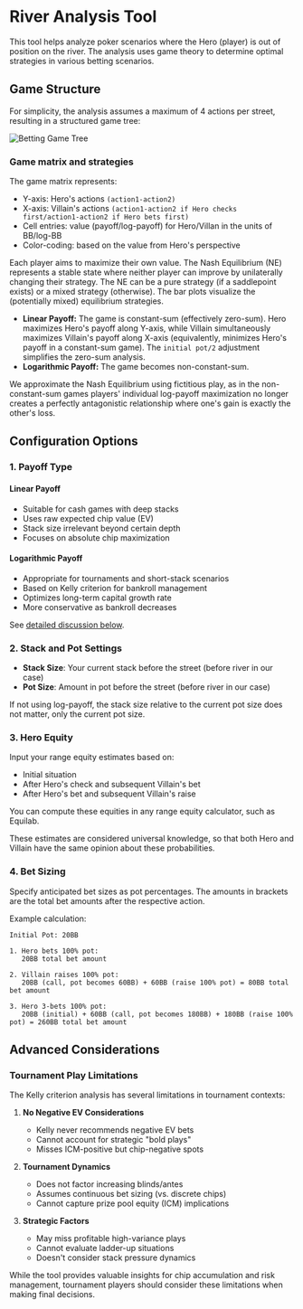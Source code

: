 # River Analysis Tool

This tool helps analyze poker scenarios where the Hero (player) is out of position on the river. The analysis uses game theory to determine optimal strategies in various betting scenarios.

## Game Structure

For simplicity, the analysis assumes a maximum of 4 actions per street, resulting in a structured game tree:

![Betting Game Tree](/river/assets/game_tree.svg)

### Game matrix and strategies

The game matrix represents:
- Y-axis: Hero's actions `(action1-action2)`
- X-axis: Villain's actions `(action1-action2 if Hero checks first/action1-action2 if Hero bets first)`
- Cell entries: value (payoff/log-payoff) for Hero/Villan in the units of BB/log-BB
- Color-coding: based on the value from Hero's perspective

Each player aims to maximize their own value. The Nash Equilibrium (NE) represents a stable state where neither player can improve by unilaterally changing their strategy. The NE can be a pure strategy (if a saddlepoint exists) or a mixed strategy (otherwise). The bar plots visualize the (potentially mixed) equilibrium strategies.

*   **Linear Payoff:** The game is constant-sum (effectively zero-sum). Hero maximizes Hero's payoff along Y-axis, while Villain simultaneously maximizes Villain's payoff along X-axis (equivalently, minimizes Hero's payoff in a constant-sum game). The `initial pot/2` adjustment simplifies the zero-sum analysis.
*   **Logarithmic Payoff:** The game becomes non-constant-sum.

We approximate the Nash Equilibrium using fictitious play, as in the non-constant-sum games players' individual log-payoff maximization no longer creates a perfectly antagonistic relationship where one's gain is exactly the other's loss.

## Configuration Options

### 1. Payoff Type

#### Linear Payoff
- Suitable for cash games with deep stacks
- Uses raw expected chip value (EV)
- Stack size irrelevant beyond certain depth
- Focuses on absolute chip maximization

#### Logarithmic Payoff
- Appropriate for tournaments and short-stack scenarios
- Based on Kelly criterion for bankroll management
- Optimizes long-term capital growth rate
- More conservative as bankroll decreases

See [detailed discussion below](#advanced-considerations).

### 2. Stack and Pot Settings
- **Stack Size**: Your current stack before the street (before river in our case)
- **Pot Size**: Amount in pot before the street (before river in our case)

If not using log-payoff, the stack size relative to the current pot size does not matter, only the current pot size.

### 3. Hero Equity

Input your range equity estimates based on:
- Initial situation
- After Hero's check and subsequent Villain's bet
- After Hero's bet and subsequent Villain's raise

You can compute these equities in any range equity calculator, such as Equilab.

These estimates are considered universal knowledge, so that both Hero and Villain have the same opinion about these probabilities.

### 4. Bet Sizing
Specify anticipated bet sizes as pot percentages. The amounts in brackets are the total bet amounts after the respective action.

Example calculation:
```
Initial Pot: 20BB

1. Hero bets 100% pot: 
   20BB total bet amount

2. Villain raises 100% pot:
   20BB (call, pot becomes 60BB) + 60BB (raise 100% pot) = 80BB total bet amount

3. Hero 3-bets 100% pot:
   20BB (initial) + 60BB (call, pot becomes 180BB) + 180BB (raise 100% pot) = 260BB total bet amount
```

## Advanced Considerations

### Tournament Play Limitations

The Kelly criterion analysis has several limitations in tournament contexts:

1. **No Negative EV Considerations**
   - Kelly never recommends negative EV bets
   - Cannot account for strategic "bold plays"
   - Misses ICM-positive but chip-negative spots

2. **Tournament Dynamics**
   - Does not factor increasing blinds/antes
   - Assumes continuous bet sizing (vs. discrete chips)
   - Cannot capture prize pool equity (ICM) implications

3. **Strategic Factors**
   - May miss profitable high-variance plays
   - Cannot evaluate ladder-up situations
   - Doesn't consider stack pressure dynamics

While the tool provides valuable insights for chip accumulation and risk management, tournament players should consider these limitations when making final decisions.
